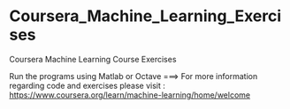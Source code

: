 # Coursera_Machine_Learning_Exercises
Coursera Machine Learning Course Exercises

Run the programs using Matlab or Octave
===> For more information regarding code and exercises please visit : https://www.coursera.org/learn/machine-learning/home/welcome
